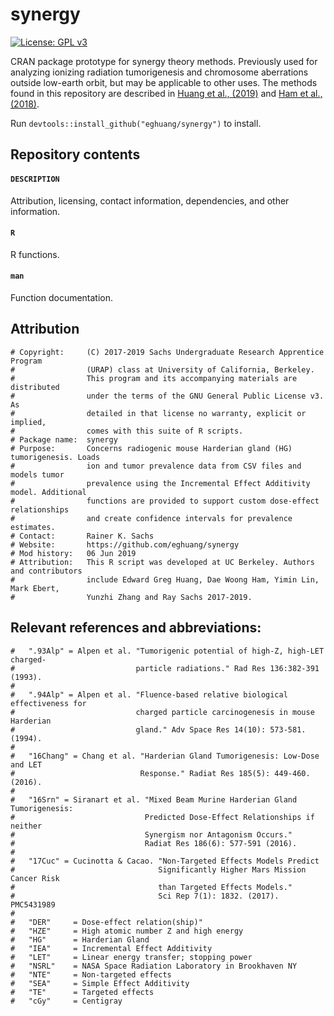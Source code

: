 # synergy

[![License: GPL v3](https://img.shields.io/badge/License-GPL%20v3-blue.svg)](https://www.gnu.org/licenses/gpl-3.0.en.html)  

CRAN package prototype for synergy theory methods. Previously used for analyzing ionizing radiation tumorigenesis and chromosome aberrations outside low-earth orbit, but may be applicable to other uses. The methods found in this repository are described in [Huang et al., (2019)](https://link.springer.com/article/10.1007%2Fs00411-018-00774-x) and [Ham et al., (2018)](https://www.rrjournal.org/doi/full/10.1667/RR14948.1).

Run `devtools::install_github("eghuang/synergy")` to install.

## Repository contents

#### `DESCRIPTION`
Attribution, licensing, contact information, dependencies, and other information. 

#### `R`
R functions.

#### `man` 
Function documentation.

## Attribution

    # Copyright:     (C) 2017-2019 Sachs Undergraduate Research Apprentice Program
    #                (URAP) class at University of California, Berkeley.
    #                This program and its accompanying materials are distributed
    #                under the terms of the GNU General Public License v3. As
    #                detailed in that license no warranty, explicit or implied,
    #                comes with this suite of R scripts.
    # Package name:  synergy
    # Purpose:       Concerns radiogenic mouse Harderian gland (HG) tumorigenesis. Loads
    #                ion and tumor prevalence data from CSV files and models tumor
    #                prevalence using the Incremental Effect Additivity model. Additional
    #                functions are provided to support custom dose-effect relationships 
    #                and create confidence intervals for prevalence estimates.
    # Contact:       Rainer K. Sachs
    # Website:       https://github.com/eghuang/synergy
    # Mod history:   06 Jun 2019
    # Attribution:   This R script was developed at UC Berkeley. Authors and contributors
    #                include Edward Greg Huang, Dae Woong Ham, Yimin Lin, Mark Ebert,
    #                Yunzhi Zhang and Ray Sachs 2017-2019.

## Relevant references and abbreviations:

    #   ".93Alp" = Alpen et al. "Tumorigenic potential of high-Z, high-LET charged-
    #                           particle radiations." Rad Res 136:382-391 (1993).
    #
    #   ".94Alp" = Alpen et al. "Fluence-based relative biological effectiveness for
    #                           charged particle carcinogenesis in mouse Harderian
    #                           gland." Adv Space Res 14(10): 573-581. (1994).
    #
    #   "16Chang" = Chang et al. "Harderian Gland Tumorigenesis: Low-Dose and LET
    #                            Response." Radiat Res 185(5): 449-460. (2016).
    #
    #   "16Srn" = Siranart et al. "Mixed Beam Murine Harderian Gland Tumorigenesis:
    #                             Predicted Dose-Effect Relationships if neither
    #                             Synergism nor Antagonism Occurs."
    #                             Radiat Res 186(6): 577-591 (2016).
    #
    #   "17Cuc" = Cucinotta & Cacao. "Non-Targeted Effects Models Predict
    #                                Significantly Higher Mars Mission Cancer Risk
    #                                than Targeted Effects Models."
    #                                Sci Rep 7(1): 1832. (2017). PMC5431989
    #
    #   "DER"     = Dose-effect relation(ship)"
    #   "HZE"     = High atomic number Z and high energy
    #   "HG"      = Harderian Gland
    #   "IEA"     = Incremental Effect Additivity
    #   "LET"     = Linear energy transfer; stopping power
    #   "NSRL"    = NASA Space Radiation Laboratory in Brookhaven NY
    #   "NTE"     = Non-targeted effects
    #   "SEA"     = Simple Effect Additivity
    #   "TE"      = Targeted effects
    #   "cGy"     = Centigray
    
